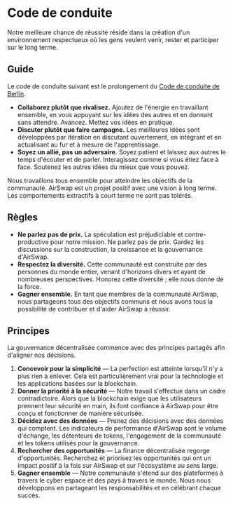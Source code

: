 # Code de conduite

Notre meilleure chance de réussite réside dans la création d'un environnement respectueux où les gens veulent venir, rester et participer sur le long terme.

## Guide

Le code de conduite suivant est le prolongement du [Code de conduite de Berlin](https://berlincodeofconduct.org/).

* **Collaborez plutôt que rivalisez.** Ajoutez de l'énergie en travaillant ensemble, en vous appuyant sur les idées des autres et en donnant sans attendre. Avancez. Mettez vos idées en pratique.
* **Discuter plutôt que faire campagne.** Les meilleures idées sont développées par itération en discutant ouvertement, en intégrant et en actualisant au fur et à mesure de l'apprentissage.
* **Soyez un allié, pas un adversaire.** Soyez patient et laissez aux autres le temps d'écouter et de parler. Interagissez comme si vous étiez face à face. Soutenez les autres idées du mieux que vous pouvez.

Nous travaillons tous ensemble pour atteindre les objectifs de la communauté. AirSwap est un projet positif avec une vision à long terme. Les comportements extractifs à court terme ne sont pas tolérés.

## Règles

* **Ne parlez pas de prix.** La spéculation est préjudiciable et contre-productive pour notre mission. Ne parlez pas de prix. Gardez les discussions sur la construction, la croissance et la gouvernance d'AirSwap.
* **Respectez la diversité.** Cette communauté est construite par des personnes du monde entier, venant d'horizons divers et ayant de nombreuses perspectives. Honorez cette diversité ; elle nous donne de la force.
* **Gagner ensemble.** En tant que membres de la communauté AirSwap, nous partageons tous des objectifs communs et nous avons tous la possibilité de contribuer et d'aider AirSwap à réussir.

## Principes 

La gouvernance décentralisée commence avec des principes partagés afin d'aligner nos décisions.

1. **Concevoir pour la simplicité** — La perfection est atteinte lorsqu'il n'y a plus rien à enlever. Cela est particulièrement vrai pour la technologie et les applications basées sur la blockchain.
2. **Donner la priorité à la sécurité** — Notre travail s'effectue dans un cadre contradictoire. Alors que la blockchain exige que les utilisateurs prennent leur sécurité en main, ils font confiance à AirSwap pour être conçu et fonctionner de manière sécurisée.
3. **Décidez avec des données** — Prenez des décisions avec des données qui comptent. Les indicateurs de performance d'AirSwap sont le volume d'échange, les détenteurs de tokens, l'engagement de la communauté et les tokens utilisés pour la gouvernance.
4. **Rechercher des opportunités** — La finance décentralisée regorge d'opportunités. Recherchez et priorisez les opportunités qui ont un impact positif à la fois sur AirSwap et sur l'écosystème au sens large.
5. **Gagner ensemble** — Notre communauté s'étend sur des plateformes à travers le cyber espace et des pays à travers le monde. Nous nous développons en partageant les responsabilités et en célébrant chaque succès.

